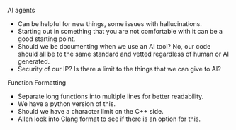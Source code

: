 AI agents
- Can be helpful for new things, some issues with hallucinations.
- Starting out in something that you are not comfortable with it can be a good starting point.
- Should we be documenting when we use an AI tool? No, our code should all be to the same standard and vetted regardless of human or AI generated.
- Security of our IP? Is there a limit to the things that we can give to AI?

Function Formatting
- Separate long functions into multiple lines for better readability.
- We have a python version of this.
- Should we have a character limit on the C++ side.
- Allen look into Clang format to see if there is an option for this.